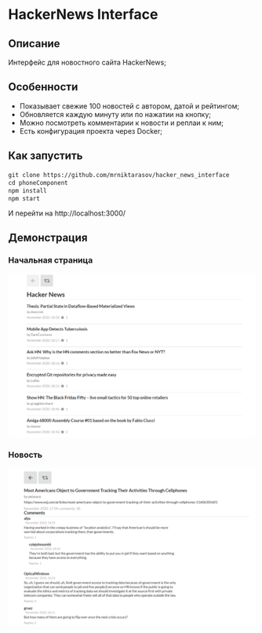 # HackerNews Interface

## Описание
Интерфейс для новостного сайта HackerNews;

## Особенности
+ Показывает свежие 100 новостей с автором, датой и рейтингом;
+ Обновляется каждую минуту или по нажатии на кнопку;
+ Можно посмотреть комментарии к новости и реплаи к ним;
+ Есть конфигурация проекта через Docker;
## Как запустить
```
git clone https://github.com/mrniktarasov/hacker_news_interface
cd phoneComponent
npm install 
npm start
```
И перейти на  http://localhost:3000/
## Демонстрация
### Начальная страница
![Макет](https://github.com/mrniktarasov/hacker_news_interface/blob/master/demonstration/screenshot_1.png)
### Новость
![Макет](https://github.com/mrniktarasov/hacker_news_interface/blob/master/demonstration/screenshot_2.png)
